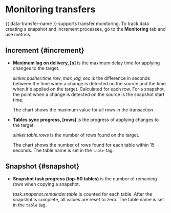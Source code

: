 # Monitoring transfers

{{ data-transfer-name }} supports transfer monitoring. To track data creating a snapshot and increment processes, go to the **Monitoring** tab and use metrics.

## Increment {#increment}

* **Maximum lag on delivery, [s]** is the maximum delay time for applying changes to the target.

   *sinker.pusher.time.row_max_lag_sec* is the difference in seconds between the time when a change is detected on the source and the time when it's applied on the target. Calculated for each row. For a snapshot, the point when a change is detected on the source is the snapshot start time.

   The chart shows the maximum value for all rows in the transaction.

* **Tables sync progress, [rows]** is the progress of applying changes to the target.

   *sinker.table.rows* is the number of rows found on the target.

   The chart shows the number of rows found for each table within 15 seconds. The table name is set in the `table` tag.

## Snapshot {#snapshot}

* **Snapshot task progress (top-50 tables)** is the number of remaining rows when copying a snapshot.

   *task.snapshot.remainder.table* is counted for each table. After the snapshot is complete, all values are reset to zero. The table name is set in the `table` tag.

